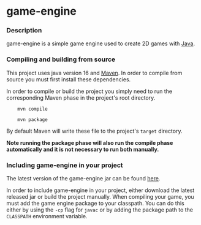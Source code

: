 # game-engine
### Description
game-engine is a simple game engine used to create 2D games with [Java](https://www.oracle.com/java/technologies/javase-downloads.html).
 
### Compiling and building from source
This project uses java version 16 and [Maven](https://maven.apache.org/).
In order to compile from source you must first install these dependencies. 

In order to compile or build the project you simply need to run the corresponding Maven phase in the project's root
directory.

```console
    mvn compile
```

```console
    mvn package
```

By default Maven will write these file to the project's `target` directory.

**Note running the package phase will also run the compile phase automatically and it is not necessary to run both
manually.**

### Including game-engine in your project

The latest version of the game-engine jar can be found [here](https://github.com/redwheelergames/game-engine/releases).

In order to include game-engine in your project, either download the latest released jar or build the project manually.
When compiling your game, you must add the game engine package to your classpath. You can do this either by using the `-cp` flag for `javac`
or by adding the package path to the `CLASSPATH` environment variable.

